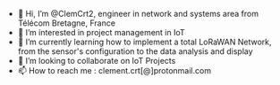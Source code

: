 - 👋 Hi, I’m @ClemCrt2, engineer in network and systems area from Télécom Bretagne, France
- 👀 I’m interested in project management in IoT
- 🌱 I’m currently learning how to implement a total LoRaWAN Network, from the sensor's configuration to the data analysis and display
- 💞️ I’m looking to collaborate on IoT Projects
- 📫 How to reach me : clement.crt[@]protonmail.com

<!---
ClemCrt2/ClemCrt2 is a ✨ special ✨ repository because its `README.md` (this file) appears on your GitHub profile.
You can click the Preview link to take a look at your changes.
--->
